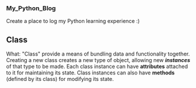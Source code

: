 ### My_Python_Blog
Create a place to log my Python learning experience :)


## Class 
  What: "Class"  provide a means of bundling data and functionality together. Creating a new class creates a new type of object, allowing new ***instances*** of that type to be made. Each class instance can have **attributes** attached to it for maintaining its state. Class instances can also have **methods** (defined by its class) for modifying its state.
